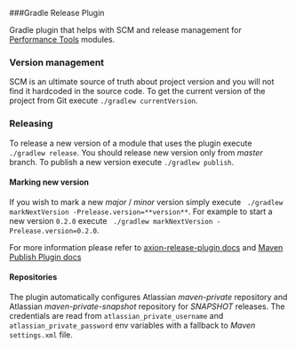 ###Gradle Release Plugin

Gradle plugin that helps with SCM and release management for 
[Performance Tools](https://bitbucket.org/account/user/atlassian/projects/PT) modules.

### Version management
SCM is an ultimate source of truth about project version and you will not find it hardcoded in the source code.
To get the current version of the project from Git execute `./gradlew currentVersion`.

### Releasing
To release a new version of a module that uses the plugin execute `./gradlew release`.
You should release new version only from *master* branch.
To publish a new version execute `./gradlew publish`.  

#### Marking new version
If you wish to mark a new *major* / *minor* version simply execute ` ./gradlew markNextVersion -Prelease.version=**version**`. 
For example to start a new version `0.2.0` execute ` ./gradlew markNextVersion -Prelease.version=0.2.0`.

For more information please refer to [axion-release-plugin docs](http://axion-release-plugin.readthedocs.io/en/latest/index.html) 
and [Maven Publish Plugin docs](https://docs.gradle.org/current/userguide/publishing_maven.html)

#### Repositories
The plugin automatically configures Atlassian *maven-private* repository and Atlassian *maven-private-snapshot* repository 
for *SNAPSHOT* releases. The credentials are read from `atlassian_private_username` and `atlassian_private_password` env
variables with a fallback to *Maven* `settings.xml` file.
